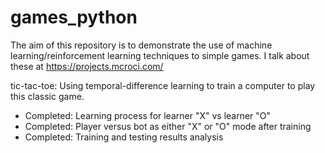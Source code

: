 # games_python
The aim of this repository is to demonstrate the use of machine learning/reinforcement learning techniques to simple games. I talk about these at https://projects.mcroci.com/

tic-tac-toe: Using temporal-difference learning to train a computer to play this classic game.
- Completed: Learning process for learner "X" vs learner "O"
- Completed: Player versus bot as either "X" or "O" mode after training
- Completed: Training and testing results analysis
